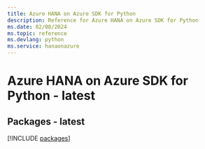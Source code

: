 ```yaml
---
title: Azure HANA on Azure SDK for Python
description: Reference for Azure HANA on Azure SDK for Python
ms.date: 02/08/2024
ms.topic: reference
ms.devlang: python
ms.service: hanaonazure
---
```

# Azure HANA on Azure SDK for Python - latest
## Packages - latest
[!INCLUDE [packages](hana-on-azure-index.md)]